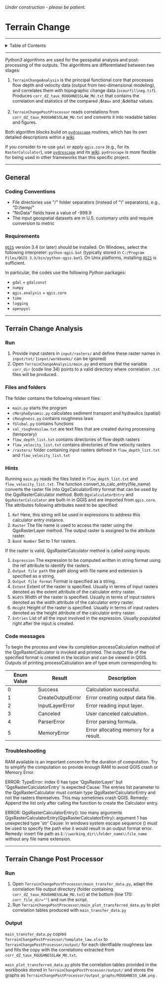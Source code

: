 *Under construction - please be patient.*

# Terrain Change
***

<details><summary> Table of Contents </summary><p>

1. [Introduction](#intro)
2. [General conventions and requirements](#general)
3. [Terrain Change Analysis](#analysis)
4. [Terrain Change Post Processor](#postproc)

</p></details>

***
<a name="intro"></a>
*Python3* algorithms are used for the geospatial analysis and post-processing of the outputs. The algorithms are differentiated between two stages:

1. `TerrainChangeAnalysis` is the principal functional core that processes flow depth and velocity data (output from two-dimensional modeling), and correlates them with topographic change data (`scourfillneg.tif`). Produces `corr_dZ_taux_ROUGHNESSLAW_MU.txt` that contains the correlation and statistics of the compared ;&tau<sub>\*</sub> and ;&delta*z* values.

2. `TerrainChangePostProcessor` reads correlations from `corr_dZ_taux_ROUGHNESSLAW_MU.txt` and converts it into readable tables and figures.

Both algorithm blocks build on [`pydroscape`](https://sschwindt.github.io/pydroscape/) routines, which has its own detailed descriptions within a [wiki](https://github.com/sschwindt/pydroscape/wiki).

If you consider to re-use `gdal` or apply `qgis.core` (e.g., for its `RasterCalculator`), use [`pydroscape`](https://sschwindt.github.io/pydroscape/) and its [wiki](https://github.com/sschwindt/pydroscape/wiki). `pydroscape` is more flexible for being used in other frameworks than this specific project.
***

## General<a name="general"></a>
### Coding Conventions

 -	File directories use "/" folder separators (instead of "\\" separators), e.g., "D:/temp/"
 -	"NoData" fields have a value of -999.9
 -	The input geospatial datasets are in U.S. customary units and require conversion to metric

### Requirements

[`QGIS`](https://qgis.org/) version 3.4 (or later) should be installed. On Windows, select the following interpreter: `python-qgis.bat` (typically stored in `C:/Program Files/QGIS 3.X/bin/python-qgis.bat`). On Unix platforms, installing [`QGIS`](https://qgis.org/) is sufficient.

In particular, the codes use the following *Python* packages:
 - `gdal` + `gdalconst`
 - `numpy`
 - `qgis.analysis` + `qgis.core`
 - `time`
 - `logging`
 - `openpyxl`

***

## Terrain Change Analysis<a name="analysis"></a>

### Run

1. Provide input rasters in `input/rasters/` and define these raster names in `input/txt/` (`input/workbooks/` can be ignored)
2. Open `TerrainChangeAnalysis/main.py` and ensure that the variable `corr_dir` (code line 34) points to a valid directory where correlation `.txt` files will be produced.

### Files and folders
The folder contains the following relevant files:

 -	`main.py` starts the program
 -	`cMorphoDynamic.py` calculates sediment transport and hydraulics (spatial) 
 -	`cRoughness.py` contains roughness laws 
 -	`fGlobal.py` contains functions
 -	`val_roughnesslaw.txt` are text files that are created during processing (temporary)
 -	`flow_depth_list.txt` contains directories of flow depth rasters
 -	`flow_velocity_list.txt` contains directories of flow velocity rasters
 -	`/rasters/` folder containing input rasters defined in `flow_depth_list.txt` and `flow_velocity_list.txt`

### Hints
Running `main.py`  reads the files listed in `flow_depth_list.txt` and `flow_velocity_list.txt`. The function convert_to_calc_entry(file_name) converts the raster file into QgsCalculatorEntry format that can be used by the QgsRasterCalculator method. Both `QgsCalculatorEntry` and `QgsRasterCalculator` are built-in in QGIS and are imported from `qgis.core`. The attributes following attributes need to be specified:
1.	`Ref` Here, this string will be used in expressions to address this calculator entry instance.
2.	`Raster` The file name is used to access the raster using the QgsRasterLayer method. The output raster is assigned to the attribute raster.
3.	`Band Number` Set to 1 for rasters.

If the raster is valid, QgsRasterCalculator method is called using inputs:
1.	`Expression` The expression to be computed written in string format using the ref attribute to identify the rasters.
2.	`Output file path` the path along with file name and extension is specified as a string.
3.	`Output file format` Format is specified as a string.
4.	`Extent` Extent of the raster is specified. Usually in terms of input rasters denoted as the extent attribute of the calculator entry raster.
5.	`Width` Width of the raster is specified. Usually in terms of input rasters denoted as the width attribute of the calculator entry raster.
6.	`Height` Height of the raster is specified. Usually in terms of input rasters denoted as the height attribute of the calculator entry raster.
7.	`Entries` List of all the input involved in the expression. Usually populated right after the input is created.

### Code messages
To begin the process and view its completion processCalculation method of the QgsRasterCalculator is invoked and printed. The output file of the specified format is created in the location and can be viewed in QGIS. Outputs of printing processCalculation are of type enum corresponding to:

|Enum  Value |Result|Description|
|------------|------|-----------|
|0|	Success 	|Calculation successful.|
|1|	CreateOutputError| 	Error creating output data file.|
|2|	InputLayerError| 	Error reading input layer.|
|3|	Canceled |	User canceled calculation.|
|4|	ParserError| 	Error parsing formula.|
|5|	MemoryError |	Error allocating memory for a result.|

### Troubleshooting
RAM available is an important concern for the duration of computation. Try to simplify the computation so provide enough RAM to avoid QGIS crash or Memory Error.

ERROR: TypeError: index 0 has type 'QgsRasterLayer' but 'QgsRasterCalculatorEntry' is expected
Cause: The entries list parameter to the QgsRasterCalculator must contain type QgsRasterCalculatorEntry and not the rasters themselves. This may sometimes crash QGIS.
Remedy: Append the list only after calling the function to create the Calculator entry.

ERROR:
QgsRasterCalculatorEntry(): too many arguments
  QgsRasterCalculatorEntry(QgsRasterCalculatorEntry): argument 1 has unexpected type 'str'
Cause:
In windows system escape sequence (\) must be used to specify the path else it would result in an output format error.
Remedy: insert file path as `E:\\working_dir\\folder_name\\file_name` without any file name extension.

***

## Terrain Change Post Processor<a name="postproc"></a>

### Run
1. Open `TerrainChangePostProcessor/main_transfer_data.py`, adapt the correlation file output directory (folder containing `corr_dZ_taux_ROUGHNESSLAW_MU.txt`) at the bottom (line 170: `corr_file_dir=""`) and run the script.
2. Run `TerrainChangePostProcessor/main_plot_transferred_data.py` to plot correlation tables produced with `main_transfer_data.py`

### Output
`main_transfer_data.py` copies `TerrainChangePostProcessor/template_law.xlsx` to `TerrainChangePostProcessor/output/` for each identfiable roughness law and fills the copy with the correlations extracted from `corr_dZ_taux_ROUGHNESSLAW_MU.txt`.

`main_plot_transferred_data.py` plots the correlation tables provided in the workbooks stored in `TerrainChangePostProcessor/output/` and stores the graphs as `TerrainChangePostProcessor/output_graphs/ROUGHNESS_LAW.png` .
